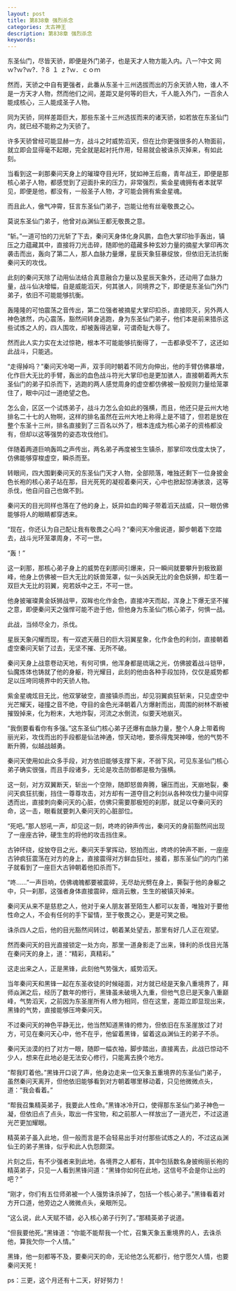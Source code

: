 ```yaml
---
layout: post
title: 第838章 强烈杀念
categories: 太古神王
description: 第838章 强烈杀念
keywords:
---
```


东圣仙门，尽皆天骄，即便是外门弟子，也是天才人物方能入内。八一?中文 网  ｗ?ｗ?ｗ?．?８ １ ｚ?ｗ．ｃｏｍ

然而，天骄之中自有更强者，此番从东圣十三州选拔而出的万余天骄人物，谁人不是一方天才人物，然而他们之间，差距又是何等的巨大，千人能入外门，一百余人能成核心，三人能成圣子人物。

同为天骄，同样差距巨大，那些东圣十三州选拔而来的诸天骄，如若放在东圣仙门内，就已经不能称之为天骄了。

许多天骄曾经可能显赫一方，战斗之时威势滔天，但在比你更强很多的人物面前，就立即会显得毫不起眼，完全就是起衬托作用，轻易就会被诛杀灭掉来，有如此刻。

当看到这一刹那秦问天身上的璀璨夺目光环，犹如神王后裔，青年战王，即便是那核心弟子人物，都感觉到了迎面扑来的压力，非常强烈，紫金星魂拥有者本就罕见，即便是他，都没有，一般圣子人物，才可能会拥有紫金星魂。

而且此人，傲气冲霄，狂言东圣仙门弟子，岂能让他有丝毫敬畏之心。

莫说东圣仙门弟子，他曾对焱渊仙王都无敬畏之意。

“斩。”一道可怕的刀光斩了下去，秦问天身体化身风鹏，血色大掌印抬手轰出，镇压之力蕴藏其中，直接将刀光击碎，随即他的蕴藏多种玄妙力量的摘星大掌印再次袭击而出，轰向了第二人，那人血脉力量爆，星辰天象狂暴绽放，但依旧无法抗衡秦问天的攻伐。

此刻的秦问天除了动用仙法结合真意融合力量以及星辰天象外，还动用了血脉力量，战斗仙决增幅，自是威能滔天，何其骇人，同境界之下，即便是东圣仙门外门弟子，依旧不可能能够抗衡。

轰隆隆的可怕震荡之音传出，第二位强者被摘星大掌印扣杀，直接陨灭，另外两人神色骇然，内心震荡，豁然间转身逃跑，身为东圣仙门弟子，他们本是前来猎杀这些试炼之人的，四人围攻，却被轰得逃窜，可谓奇耻大辱了。

然而此人实力实在太过惊艳，根本不可能能够抗衡得了，一击都承受不了，这还如此战斗，只能逃。

“走得掉吗？”秦问天冷喝一声，双手同时朝着不同方向伸出，他的手臂仿佛暴增，化作巨大无比的手臂，轰出的血色战斗符光大掌印也是更加骇人，直接朝着两大东圣仙门的弟子扣杀而下，逃跑的两人感觉周身的虚空都仿佛被一股规则力量给笼罩住了，眼中闪过一道绝望之色。

怎么会，区区一个试炼弟子，战斗力怎么会如此的强横，而且，他还只是云州大地排名二十七的人物啊，这样的排名虽然在云州大地上称得上是不错了，但若是放在整个东圣十三州，排名直接到了三百名以外了，根本连成为核心弟子的资格都没有，但却以这等强势的姿态攻伐他们。

伴随着两道巨响轰鸣之声传出，两名弟子再度被生生镇杀，那掌印攻伐度太快了，仿佛能够穿梭虚空，瞬杀而至。

转眼间，四大围剿秦问天的东圣仙门天才人物，全部陨落，唯独还剩下一位身披金色长袍的核心弟子站在那，目光死死的凝视着秦问天，心中也掀起惊涛骇浪，这等杀伐，他自问自己也做不到。

秦问天的目光同样也落在了他的身上，妖异如血的眸子带着滔天战威，只一眼仿佛能够将人的眼睛都穿透来。

“现在，你还认为自己配让我有敬畏之心吗？”秦问天冷傲说道，脚步朝着下空踏去，战斗光环笼罩周身，不可一世。

“轰！”

这一刹那，那核心弟子身上的威势在刹那间引爆来，只一瞬间就要攀升到极致巅峰，他身上仿佛被一巨大无比的妖兽笼罩，似一头凶戾无比的金色妖狮，却生着一双巨大无比的羽翼，宛若妖中之王，不可一世。

他身披璀璨黄金妖狮战甲，双眸也化作金色，直接冲天而起，浑身上下爆无坚不摧之意，即便秦问天之强悍可能不逊于他，但他身为东圣仙门核心弟子，何惧一战。

此战，当倾尽全力，杀伐。

星辰天象闪耀而现，有一双遮天蔽日的巨大羽翼星象，化作金色的利剑，直接朝着虚空秦问天斩了过去，无坚不摧、无所不破。

秦问天身上战意卷动天地，有何可惧，他浑身都是琉璃之光，仿佛披着战斗铠甲，仙魔炼体也铸就了他的身躯，符光耀目，此刻的他由各种手段加持，仅仅是威势都足以压垮同境界中的天骄人物。

紫金星魂炫目无比，他双掌破空，直接镇杀而出，却见羽翼疯狂斩来，只见虚空中光芒耀天，碰撞之音不绝，夺目的金色光泽朝着八方爆射而出，周围的树林不断被摧毁掉来，化为粉末，大地炸裂，河流之水倒流，似要天地崩灭。

“我倒要看看你有多强。”这东圣仙门核心弟子还爆有血脉力量，整个人身上带着绚丽光彩，攻伐而出的手段都是仙法神通，惊天动地，要杀得鬼哭神嚎，他的气势不断升腾，似越战越勇。

秦问天使用如此众多手段，对方依旧能够支撑下来，不弱下风，可见东圣仙门核心弟子确实很强，而且手段诸多，无论是攻击防御都是极为强横。

这一刻，对方双翼断天，斩出一个空隙，随即怒兽奔腾，辗压而出，天崩地裂，秦问天疯狂抗衡，挡住一尊尊攻击，对方却有一道夺目之利剑从各种攻伐力量中间穿透而出，直接刺向秦问天的心脏，仿佛只需要那极短的刹那，就足以夺秦问天的命，这一击，眼看就要刺入秦问天的心脏部位。

“死吧。”那人怒吼一声，却见这一刻，咚咚的钟声传出，秦问天的身前豁然间出现了一座座古钟，硬生生的将他的攻击挡住来。

古钟环绕，绽放夺目之光，秦问天手掌挥动，怒拍而出，咚咚的钟声不断，一座座古钟疯狂震荡在对方的身上，直接震得对方鲜血狂吐，接着，那东圣仙门的内门弟子就看到了一座巨大古钟朝着他扣杀而下。

“咚……”一声巨响，仿佛魂魄都要被震碎，无尽劫光劈在身上，撕裂于他的身躯之中，只一刹那，这强者身体直接震碎，烟消云散，生生的被镇灭掉来。

秦问天从来不是慈悲之人，他对于亲人朋友甚至陌生人都可以友善，唯独对于要他性命之人，不会有任何的手下留情，至于敬畏之心，更是可笑之极。

诛杀四人之后，他的目光豁然间转过，朝着某处望去，那里有好几人正在观望。

然而秦问天的目光直接锁定一处方向，那里一道身影走了出来，锋利的杀伐目光落在秦问天的身上，道：“精彩，真精彩。”

这走出来之人，正是黑锋，此刻他气势强大，威势滔天。

当年秦问天和黑锋一起在东圣收徒的时候碰面，对方就已经是天象八重境界了，拜师焱渊之后，经历了数年的修行，黑锋虽未破境入九重，但他气息已是天象八重巅峰，气势滔天，之前因为东圣崖所有人修为相同，但在这里，差距立即显现出来，黑锋的气势，直接能够压垮秦问天。

不过秦问天的神色平静无比，他当然知道黑锋的修为，但依旧在东圣崖放过了对方，可见在秦问天心中，他不在乎，他留着黑锋，留着这焱渊仙王的弟子不杀。

秦问天淡漠的扫了对方一眼，随即一幅衣袖，脚步踏出，直接离去，此战已惊动不少人，想来在此地必是无法安心修行，只能离去换个地方。

“帮我盯着他。”黑锋开口说了声，他身边走来一位天象五重境界的东圣仙门弟子，虽然秦问天离开，但他依旧能够看到对方朝着哪里移动着，只见他微微点头，道：“我会看着。”

“帮我召集精英弟子，我要此人性命。”黑锋冰冷开口，使得那东圣仙门弟子神色一凝，但依旧点了点头，取出一件宝物，和之前那人一样放出了一道光芒，不过这道光芒更加耀眼。

精英弟子虽入此地，但一般而言是不会轻易出手对付那些试炼之人的，不过这焱渊仙王的弟子黑锋，似乎和此人仇怨颇深。

片刻之后，有不少强者来到此地，各境界之人都有，其中包括数名身披绚丽长袍的精英弟子，只见一人看到黑锋问道：“黑锋你如何在此地，这信号不会是你让出的吧？”

“刚才，你们有五位师弟被一个人强势诛杀掉了，包括一个核心弟子。”黑锋看着对方开口道，他旁边之人微微点头，亲眼所见。

“这么说，此人天赋不错，必入核心弟子行列了。”那精英弟子说道。

“但我要他死。”黑锋道：“你能不能帮我一个忙，召集天象五重境界的人，去诛杀他，算我欠你一个人情。”

黑锋，他一刻都等不及，要秦问天的命，无论他怎么死都行，他宁愿欠人情，也要秦问天死！

ps：三更，这个月还有十二天，好好努力！
